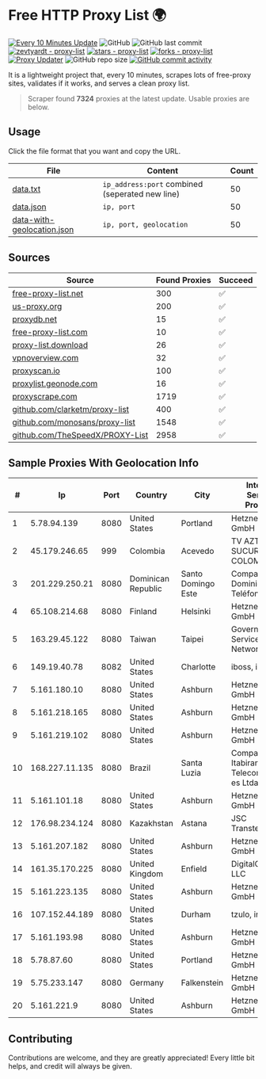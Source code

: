 
# Free HTTP Proxy List 🌍

[![Every 10 Minutes Update](https://github.com/mertguvencli/http-proxy-list/actions/workflows/main.yml/badge.svg?branch=main)](https://github.com/mertguvencli/http-proxy-list/actions/workflows/main.yml)
![GitHub](https://img.shields.io/github/license/mertguvencli/http-proxy-list)
![GitHub last commit](https://img.shields.io/github/last-commit/mertguvencli/http-proxy-list)
[![zevtyardt - proxy-list](https://img.shields.io/static/v1?label=zevtyardt&message=proxy-list&color=blue&logo=github)](https://github.com/zevtyardt/proxy-list "Go to GitHub repo")
[![stars - proxy-list](https://img.shields.io/github/stars/zevtyardt/proxy-list?style=social)](https://github.com/zevtyardt/proxy-list)
[![forks - proxy-list](https://img.shields.io/github/forks/zevtyardt/proxy-list?style=social)](https://github.com/zevtyardt/proxy-list)
[![Proxy Updater](https://github.com/zevtyardt/proxy-list/workflows/Proxy%20Updater/badge.svg)](https://github.com/zevtyardt/proxy-list/actions?query=workflow:"Proxy+Updater")
![GitHub repo size](https://img.shields.io/github/repo-size/zevtyardt/proxy-list)
[![GitHub commit activity](https://img.shields.io/github/commit-activity/m/zevtyardt/proxy-list?logo=commits)](https://github.com/zevtyardt/proxy-list/commits/main)

It is a lightweight project that, every 10 minutes, scrapes lots of free-proxy sites, validates if it works, and serves a clean proxy list.

> Scraper found **7324** proxies at the latest update. Usable proxies are below.

## Usage

Click the file format that you want and copy the URL.

|File|Content|Count|
|----|-------|-----|
|[data.txt](https://raw.githubusercontent.com/mertguvencli/http-proxy-list/main/proxy-list/data.txt)|`ip_address:port` combined (seperated new line)|50|
|[data.json](https://raw.githubusercontent.com/mertguvencli/http-proxy-list/main/proxy-list/data.json)|`ip, port`|50|
|[data-with-geolocation.json](https://raw.githubusercontent.com/mertguvencli/http-proxy-list/main/proxy-list/data-with-geolocation.json)|`ip, port, geolocation`|50|

## Sources

|Source|Found Proxies|Succeed|
|------|-------------|-------|
|[free-proxy-list.net](https://free-proxy-list.net)|300|✅|
|[us-proxy.org](https://www.us-proxy.org)|200|✅|
|[proxydb.net](http://proxydb.net)|15|✅|
|[free-proxy-list.com](https://free-proxy-list.com/?page=&port=&type%5B%5D=http&type%5B%5D=https&up_time=0&search=Search)|10|✅|
|[proxy-list.download](https://www.proxy-list.download/HTTP)|26|✅|
|[vpnoverview.com](https://vpnoverview.com/privacy/anonymous-browsing/free-proxy-servers)|32|✅|
|[proxyscan.io](https://www.proxyscan.io)|100|✅|
|[proxylist.geonode.com](https://proxylist.geonode.com/api/proxy-list?limit=300&page=1&sort_by=lastChecked&sort_type=desc&protocols=http,https)|16|✅|
|[proxyscrape.com](https://api.proxyscrape.com/v2/?request=displayproxies&protocol=http&timeout=10000&country=all&ssl=all&anonymity=all)|1719|✅|
|[github.com/clarketm/proxy-list](https://raw.githubusercontent.com/clarketm/proxy-list/master/proxy-list-raw.txt)|400|✅|
|[github.com/monosans/proxy-list](https://raw.githubusercontent.com/monosans/proxy-list/main/proxies/http.txt)|1548|✅|
|[github.com/TheSpeedX/PROXY-List](https://raw.githubusercontent.com/TheSpeedX/PROXY-List/master/http.txt)|2958|✅|


## Sample Proxies With Geolocation Info

|#|Ip|Port|Country|City|Internet Service Provider|
|-|--|----|-------|----|-------------------------|
|1|5.78.94.139|8080|United States|Portland|Hetzner Online GmbH|
|2|45.179.246.65|999|Colombia|Acevedo|TV AZTECA SUCURSAL COLOMBIA|
|3|201.229.250.21|8080|Dominican Republic|Santo Domingo Este|Compañía Dominicana de Teléfonos S. A.|
|4|65.108.214.68|8080|Finland|Helsinki|Hetzner Online GmbH|
|5|163.29.45.122|8080|Taiwan|Taipei|Government Service Network|
|6|149.19.40.78|8082|United States|Charlotte|iboss, inc|
|7|5.161.180.10|8080|United States|Ashburn|Hetzner Online GmbH|
|8|5.161.218.165|8080|United States|Ashburn|Hetzner Online GmbH|
|9|5.161.219.102|8080|United States|Ashburn|Hetzner Online GmbH|
|10|168.227.11.135|8080|Brazil|Santa Luzia|Companhia Itabirana Telecomunica??es Ltda|
|11|5.161.101.18|8080|United States|Ashburn|Hetzner Online GmbH|
|12|176.98.234.124|8080|Kazakhstan|Astana|JSC Transtelecom|
|13|5.161.207.182|8080|United States|Ashburn|Hetzner Online GmbH|
|14|161.35.170.225|8080|United Kingdom|Enfield|DigitalOcean, LLC|
|15|5.161.223.135|8080|United States|Ashburn|Hetzner Online GmbH|
|16|107.152.44.189|8080|United States|Durham|tzulo, inc.|
|17|5.161.193.98|8080|United States|Ashburn|Hetzner Online GmbH|
|18|5.78.87.60|8080|United States|Portland|Hetzner Online GmbH|
|19|5.75.233.147|8080|Germany|Falkenstein|Hetzner Online GmbH|
|20|5.161.221.9|8080|United States|Ashburn|Hetzner Online GmbH|



## Contributing

Contributions are welcome, and they are greatly appreciated! Every
little bit helps, and credit will always be given.

